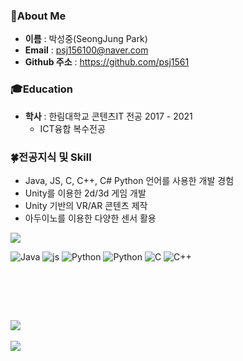 <!--
**psj1561/psj1561** is a ✨ _special_ ✨ repository because its `README.md` (this file) appears on your GitHub profile.

Here are some ideas to get you started:

- 🔭 I’m currently working on ...
- 🌱 I’m currently learning ...
- 👯 I’m looking to collaborate on ...
- 🤔 I’m looking for help with ...
- 💬 Ask me about ...
- 📫 How to reach me: ...
- 😄 Pronouns: ...
- ⚡ Fun fact: ...
-->

### :raised_hands:About Me
- **이름** : 박성중(SeongJung Park) <br>
- **Email** : psj156100@naver.com <br>
- **Github 주소** : https://github.com/psj1561 <br>


### :mortar_board:Education
- **학사** : 한림대학교 콘텐츠IT 전공  2017 - 2021 <br>
  - ICT융합 복수전공 <br>


### :four_leaf_clover:전공지식 및 Skill
- Java, JS, C, C++, C# Python 언어를 사용한 개발 경험 <br>
- Unity를 이용한 2d/3d 게임 개발 <br>
- Unity 기반의 VR/AR 콘텐츠 제작 <br>
- 아두이노를 이용한 다양한 센서 활용 <br>

 <img src="https://img.shields.io/badge/Unity-3178C6?style=flat&logo=Unity&logoColor=white"/> 

![Java](https://img.shields.io/badge/Java-ED8B00?style=for-the-badge&logo=openjdk&logoColor=white)
![js](https://img.shields.io/badge/JavaScript-F7DF1E?style=for-the-badge&logo=JavaScript&logoColor=white)
![Python](https://img.shields.io/badge/Python-3776AB?style=for-the-badge&logo=python&logoColor=white)
![Python](https://img.shields.io/badge/Python-14354C?style=for-the-badge&logo=python&logoColor=white)
![C](https://img.shields.io/badge/C-00599C?style=for-the-badge&logo=c&logoColor=white)
![C++](https://img.shields.io/badge/C%2B%2B-00599C?style=for-the-badge&logo=c%2B%2B&logoColor=white)

<br>


<br><br>

<img src="https://github-readme-stats.vercel.app/api/top-langs/?username=psj1561&layout=compact"><br><br>
<img src="https://github-readme-stats.vercel.app/api?username=psj1561&show_icons=true">

